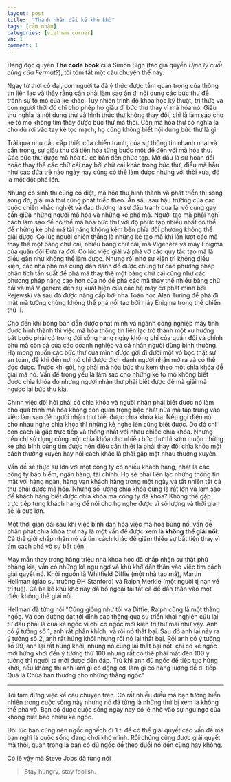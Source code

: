 ```yaml
---
layout: post
title:  "Thánh nhân đãi kẻ khù khờ"
tags: [cảm nhận]
categories: [vietnam corner]
vn: 1
comment: 1
---
```


Đang đọc quyển **The code book** của Simon Sign (tác giả quyển *Định lý cuối cùng của Fermat?*), tôi tóm tắt một câu chuyện thế này.

Ngay từ thời cổ đại, con người ta đã ý thức được tầm quan trọng của thông tin liên lạc và thấy rằng cần phải làm sao ẩn đi nội dung các bức thư để tránh sự tò mò của kẻ khác. Tuy nhiên trình độ khoa học kỹ thuật, tri thức và con người thời đó chỉ cho phép họ giấu đi bức thư thay vì mã hóa nó. Giấu thư nghĩa là nội dung thư và hình thức thư không thay đổi, chỉ là làm sao cho kẻ tò mò không tìm thấy được bức thư mà thôi. Còn mã hóa thư có nghĩa là cho dù rơi vào tay kẻ tọc mạch, họ cũng không biết nội dung bức thư là gì.

Trải qua nhu cầu cấp thiết của chiến tranh, của sự thông tin nhanh nhại và cẩn trọng, sự giấu thư đã tiến hóa từng bước một để đến với mã hóa thư. Các bức thư được mã hóa từ cơ bản đến phức tạp. Mở đầu là sự hoán đổi hoặc thay thế các chữ cái này bởi chữ cái khác trong bức thư, điều mà hầu như các đứa trẻ nào ngày nay cũng có thể làm được nhưng với thời xưa, đó là một đột phá lớn.

Nhưng có sinh thì cũng có diệt, mã hóa thư hình thành và phát triển thì song song đó, giải mã thư cũng phát triển theo. Ẩn sâu sau hậu trường của các cuộc chiến khắc nghiệt và đau thương là sự đấu tranh qua lại vô cùng gay cấn giữa những người mã hóa và những kẻ phá mã. Người tạo mã phải nghĩ cách làm sao để có thể mã hóa bức thư với độ phức tạp nhiều nhất có thể để những kẻ phá mã tài năng không kém bên phía đối phương không thể giải được. Có lúc người chiến thắng là những kẻ tạo mã khi lần lượt các mã thay thế một bảng chữ cái, nhiều bảng chữ cái, mã Vigenère và máy Enigma của quân đội Đứa ra đời. Có lúc việc giải và phá vỡ các quy tắc tạo mã là điều gần như không thể làm được. Nhưng rồi nhờ sự kiên trì không điều kiện, các nhà phá mã cũng dần đánh đổ được chúng từ các phương pháp phân tích tần suất để phá mã thay thế một bảng chữ cái cũng như các phương pháp nâng cao hơn của nó đề phá các mã thay thế nhiều bảng chữ cái và mã Vigenère đến sự xuất hiện của các hệ máy cơ phát minh bởi Rejewski và sau đó được nâng cấp bởi nhà Toán học Alan Turing để phá đi mật mã tưởng chừng không thể phá nổi tạo bởi máy Enigma trong thế chiến thứ II.

Cho đến khi bóng bán dẫn được phát minh và ngành công nghiệp máy tính được hình thành thì việc mã hóa thông tin liên lạc trở thành một xu hướng bắt buộc phải có trong đời sống hàng ngày không chỉ của quân đội và chính phủ mà còn cả của các doanh nghiệp và cá nhân người dùng bình thường. Họ mong muốn các bức thư của mình được gởi đi dưới một vỏ bọc thật sự an toàn, để khi đến nơi nó chỉ được đích danh người nhận mở ra và có thể đọc được. Trước khi gởi, họ phải mã hóa bức thư kèm theo một chìa khóa để giải mã nó. Vấn đề trọng yếu là làm sao cho những kẻ tò mò không biết được chìa khóa đó nhưng người nhận thư phải biết được để mà giải mã ngược lại bức thư kia.

Chính việc đòi hỏi phải có chìa khóa và người nhận phái biết được nó làm cho quá trình mã hóa không còn quan trọng bậc nhất nữa mà tập trung vào việc làm sao để người nhận thư biết được chìa khóa kia. Nếu gọi điện nói cho nhau nghe chìa khóa thì những kẻ nghe lén cũng biết được. Do đó chỉ còn cách là gặp trực tiếp và thống nhất với nhau chiếc chìa khóa. Nhưng nếu chỉ sử dụng cùng một chìa khóa cho nhiều bức thư thì sớm muộn những kẻ phá bĩnh cũng tìm được nên điều cần thiết là phải thay đổi chìa khóa một cách thường xuyên hay nói cách khác là phải gặp mặt nhau thường xuyên.

Vấn đề sẽ thực sự lớn với một công ty có nhiều khách hàng, nhất là các công ty bảo hiểm, ngân hàng, tài chính. Họ sẽ phải liên lạc những thông tin mật với hàng ngàn, hàng vạn khách hàng trong một ngày và tất nhiên tất cả thư phải được mã hóa. Nhưng số lượng chìa khóa cũng là rất lớn và làm sao để khách hàng biết được chìa khóa mà công ty đã khóa? Không thể gặp trực tiếp từng khách hàng để nói cho họ nghe được vì số lượng và thời gian sẽ là cực lớn.

Một thời gian dài sau khi việc bình dân hóa việc mã hóa bùng nổ, vấn đề phân phát chìa khóa thư này là một vấn đề được xem là **không thể giải nổi**. Cả thế giới chấp nhận nó và tìm cách khác để giảm thiểu sự bất tiện thay vì tìm cách phá vỡ sự bất tiện.

May mắn thay trong hàng triệu nhà khoa học đã chấp nhận sự thật phũ phàng kia, vẫn có những kẻ ngu ngơ và khù khờ dấn thân vào việc tìm cách giải quyết nó. Khởi nguồn là Whitfield Diffie (một nhà tạo mã), Martin Hellman (giáo sư trường ĐH Stanford) và Ralph Merkle (một người tị nạn về trí tuệ). Cả ba kẻ khù khờ này đã bỏ ngoài tai tất cả để dấn thân vào một điều không thể giải nổi.

Hellman đã từng nói "Cũng giống như tôi và Diffie, Ralph cũng là một thằng ngốc. Và con đường đạt tới đỉnh cao thông qua sự triển khai nghiên cứu lại từ đầu phải là của kẻ ngốc vì chỉ có ngốc mới kiên trì thử mãi như vậy. Anh có ý tưởng số 1, anh rất phấn khích, và rồi nó thất bại. Sau đó anh lại nảy ra ý tưởng số 2, anh rất hứng khởi nhưng rồi nó lại thất bại. Rồi anh có ý tưởng số 99, anh lại rất hứng khởi, nhưng nó cũng lại thất bại nốt. chỉ có kẻ ngốc mới hứng khởi đến ý tưởng thứ 100 nhưng rất có thể phải mất đến 100 ý tưởng thì người ta mới được đền đáp. Trừ khi anh đủ ngốc để tiếp tục hứng khởi, nếu không thì anh làm gì có động cơ, làm gì có năng lượng để đi tiếp. Quả là Chúa ban thưởng cho những thằng ngốc"

-----

Tôi tạm dừng việc kể câu chuyện trên. Có rất nhiều điều mà bạn tưởng hiển nhiên trong cuộc sống này nhưng nó đã từng là những thứ bị xem là không thể phá vỡ. Bạn có được cuộc sống ngày nay có lẽ nhờ vào sự ngu ngơ của không biết bao nhiêu kẻ ngốc.

Đôi lúc bạn cũng nên ngốc nghếch đi 1 tí để có thể giải quyết các vấn đề mà bạn nghĩ là cuộc sống đang chơi khó mình. Rồi chúng cũng được giải quyết mà thôi, quan trọng là bạn có đủ ngốc để theo đuổi nó đến cùng hay không.

Có lẽ vậy mà Steve Jobs đã từng nói

> Stay hungry, stay foolish.